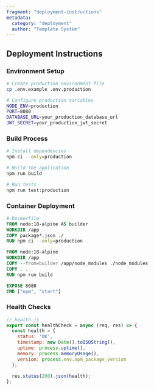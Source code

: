 ```yaml
---
fragment: "deployment-instructions"
metadata:
  category: "deployment"
  author: "Template System"
---
```


## Deployment Instructions

### Environment Setup
```bash
# Create production environment file
cp .env.example .env.production

# Configure production variables
NODE_ENV=production
PORT=8080
DATABASE_URL=your_production_database_url
JWT_SECRET=your_production_jwt_secret
```

### Build Process
```bash
# Install dependencies
npm ci --only=production

# Build the application
npm run build

# Run tests
npm run test:production
```

### Container Deployment
```dockerfile
# Dockerfile
FROM node:18-alpine AS builder
WORKDIR /app
COPY package*.json ./
RUN npm ci --only=production

FROM node:18-alpine
WORKDIR /app
COPY --from=builder /app/node_modules ./node_modules
COPY . .
RUN npm run build

EXPOSE 8080
CMD ["npm", "start"]
```

### Health Checks
```javascript
// health.js
export const healthCheck = async (req, res) => {
  const health = {
    status: 'OK',
    timestamp: new Date().toISOString(),
    uptime: process.uptime(),
    memory: process.memoryUsage(),
    version: process.env.npm_package_version
  };

  res.status(200).json(health);
};
```